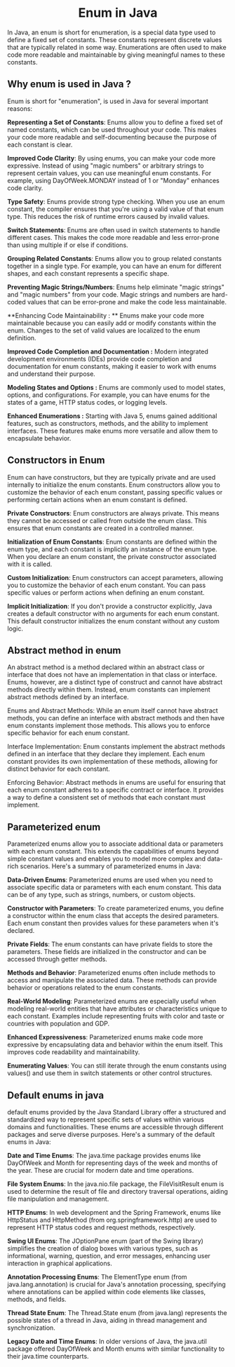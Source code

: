 <div style="text-align:center">

# Enum in Java
</div>
In Java, an enum is short for enumeration, is a special data type used to define a fixed set of constants. These constants represent discrete values that are typically related in some way. Enumerations are often used to make code more readable and maintainable by giving meaningful names to these constants.

## Why enum is used in Java ?

Enum is  short for "enumeration", is used in Java for several important reasons:

**Representing a Set of Constants**: Enums allow you to define a fixed set of named constants, which can be used throughout your code. This makes your code more readable and self-documenting because the purpose of each constant is clear.

**Improved Code Clarity**: By using enums, you can make your code more expressive. Instead of using "magic numbers" or arbitrary strings to represent certain values, you can use meaningful enum constants. For example, using DayOfWeek.MONDAY instead of 1 or "Monday" enhances code clarity.

**Type Safety**: Enums provide strong type checking. When you use an enum constant, the compiler ensures that you're using a valid value of that enum type. This reduces the risk of runtime errors caused by invalid values.

**Switch Statements**: Enums are often used in switch statements to handle different cases. This makes the code more readable and less error-prone than using multiple if or else if conditions.

**Grouping Related Constants**: Enums allow you to group related constants together in a single type. For example, you can have an enum for different shapes, and each constant represents a specific shape.

**Preventing Magic Strings/Numbers**: Enums help eliminate "magic strings" and "magic numbers" from your code. Magic strings and numbers are hard-coded values that can be error-prone and make the code less maintainable.

**Enhancing Code Maintainability : ** Enums make your code more maintainable because you can easily add or modify constants within the enum. Changes to the set of valid values are localized to the enum definition.

**Improved Code Completion and Documentation :** Modern integrated development environments (IDEs) provide code completion and documentation for enum constants, making it easier to work with enums and understand their purpose.

**Modeling States and Options :** Enums are commonly used to model states, options, and configurations. For example, you can have enums for the states of a game, HTTP status codes, or logging levels.

**Enhanced Enumerations :** Starting with Java 5, enums gained additional features, such as constructors, methods, and the ability to implement interfaces. These features make enums more versatile and allow them to encapsulate behavior.
## Constructors in Enum  

Enum can have constructors, but they are typically private and are used internally to initialize the enum constants. Enum constructors allow you to customize the behavior of each enum constant, passing specific values or performing certain actions when an enum constant is defined.


**Private Constructors**: Enum constructors are always private. This means they cannot be accessed or called from outside the enum class. This ensures that enum constants are created in a controlled manner.

**Initialization of Enum Constants**: Enum constants are defined within the enum type, and each constant is implicitly an instance of the enum type. When you declare an enum constant, the private constructor associated with it is called.

**Custom Initialization**: Enum constructors can accept parameters, allowing you to customize the behavior of each enum constant. You can pass specific values or perform actions when defining an enum constant.

**Implicit Initialization**: If you don't provide a constructor explicitly, Java creates a default constructor with no arguments for each enum constant. This default constructor initializes the enum constant without any custom logic.

## Abstract method in enum

An abstract method is a method declared within an abstract class or interface that does not have an implementation in that class or interface. Enums, however, are a distinct type of construct and cannot have abstract methods directly within them. Instead, enum constants can implement abstract methods defined by an interface.

Enums and Abstract Methods: While an enum itself cannot have abstract methods, you can define an interface with abstract methods and then have enum constants implement those methods. This allows you to enforce specific behavior for each enum constant.

Interface Implementation: Enum constants implement the abstract methods defined in an interface that they declare they implement. Each enum constant provides its own implementation of these methods, allowing for distinct behavior for each constant.

Enforcing Behavior: Abstract methods in enums are useful for ensuring that each enum constant adheres to a specific contract or interface. It provides a way to define a consistent set of methods that each constant must implement.

## Parameterized enum

Parameterized enums allow you to associate additional data or parameters with each enum constant. This extends the capabilities of enums beyond simple constant values and enables you to model more complex and data-rich scenarios. Here's a summary of parameterized enums in Java:

**Data-Driven Enums**: Parameterized enums are used when you need to associate specific data or parameters with each enum constant. This data can be of any type, such as strings, numbers, or custom objects.

**Constructor with Parameters**: To create parameterized enums, you define a constructor within the enum class that accepts the desired parameters. Each enum constant then provides values for these parameters when it's declared.

**Private Fields**: The enum constants can have private fields to store the parameters. These fields are initialized in the constructor and can be accessed through getter methods.

**Methods and Behavior**: Parameterized enums often include methods to access and manipulate the associated data. These methods can provide behavior or operations related to the enum constants.

**Real-World Modeling**: Parameterized enums are especially useful when modeling real-world entities that have attributes or characteristics unique to each constant. Examples include representing fruits with color and taste or countries with population and GDP.

**Enhanced Expressiveness**: Parameterized enums make code more expressive by encapsulating data and behavior within the enum itself. This improves code readability and maintainability.

**Enumerating Values**: You can still iterate through the enum constants using values() and use them in switch statements or other control structures.
## Default enums in java
default enums provided by the Java Standard Library offer a structured and standardized way to represent specific sets of values within various domains and functionalities. These enums are accessible through different packages and serve diverse purposes. Here's a summary of the default enums in Java:

**Date and Time Enums**: The java.time package provides enums like DayOfWeek and Month for representing days of the week and months of the year. These are crucial for modern date and time operations.

**File System Enums**: In the java.nio.file package, the FileVisitResult enum is used to determine the result of file and directory traversal operations, aiding file manipulation and management.

**HTTP Enums**: In web development and the Spring Framework, enums like HttpStatus and HttpMethod (from org.springframework.http) are used to represent HTTP status codes and request methods, respectively.

**Swing UI Enums**: The JOptionPane enum (part of the Swing library) simplifies the creation of dialog boxes with various types, such as informational, warning, question, and error messages, enhancing user interaction in graphical applications.

**Annotation Processing Enums**: The ElementType enum (from java.lang.annotation) is crucial for Java's annotation processing, specifying where annotations can be applied within code elements like classes, methods, and fields.

**Thread State Enum**: The Thread.State enum (from java.lang) represents the possible states of a thread in Java, aiding in thread management and synchronization.

**Legacy Date and Time Enums**: In older versions of Java, the java.util package offered DayOfWeek and Month enums with similar functionality to their java.time counterparts.